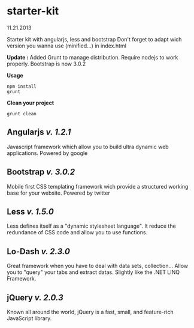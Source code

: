 starter-kit
===========
11.21.2013


Starter kit with angularjs, less and bootstrap
Don't forget to adapt wich version you wanna use (minified...) in index.html


**Update :**
Added Grunt to manage distribution. Require nodejs to work properly.
Bootstrap is now 3.0.2

**Usage**
```
npm install
grunt
```

**Clean your project**
```
grunt clean
```


## Angularjs *v. 1.2.1*
Javascript framework which allow you to build ultra dynamic web applications.
Powered by google

## Bootstrap *v. 3.0.2*
Mobile first CSS templating framework wich provide a structured working base for your website.
Powered by twitter

## Less *v. 1.5.0*
Less defines itself as a "dynamic stylesheet language". It reduce the redundance of CSS code and allow you to use functions.

## Lo-Dash *v. 2.3.0*
Great framework when you have to deal with data sets, collection... Allow you to "query" your tabs and extract datas.
Slightly like the .NET LINQ Framework.

## jQuery *v. 2.0.3*
Known all around the world, jQuery is a fast, small, and feature-rich JavaScript library.
